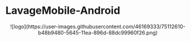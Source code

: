 # LavageMobile-Android
<p align="center">
![logo](https://user-images.githubusercontent.com/46169333/75112610-b48b9480-5645-11ea-896d-88dc99960f26.png)
</p>
